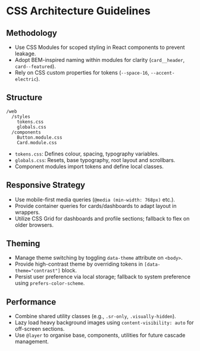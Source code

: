 # CSS Architecture Guidelines

## Methodology
- Use CSS Modules for scoped styling in React components to prevent leakage.
- Adopt BEM-inspired naming within modules for clarity (`card__header`, `card--featured`).
- Rely on CSS custom properties for tokens (`--space-16`, `--accent-electric`).

## Structure
```
/web
  /styles
    tokens.css
    globals.css
  /components
    Button.module.css
    Card.module.css
```

- `tokens.css`: Defines colour, spacing, typography variables.
- `globals.css`: Resets, base typography, root layout and scrollbars.
- Component modules import tokens and define local classes.

## Responsive Strategy
- Use mobile-first media queries (`@media (min-width: 768px)` etc.).
- Provide container queries for cards/dashboards to adapt layout in wrappers.
- Utilize CSS Grid for dashboards and profile sections; fallback to flex on older browsers.

## Theming
- Manage theme switching by toggling `data-theme` attribute on `<body>`.
- Provide high-contrast theme by overriding tokens in `[data-theme="contrast"]` block.
- Persist user preference via local storage; fallback to system preference using `prefers-color-scheme`.

## Performance
- Combine shared utility classes (e.g., `.sr-only`, `.visually-hidden`).
- Lazy load heavy background images using `content-visibility: auto` for off-screen sections.
- Use `@layer` to organise base, components, utilities for future cascade management.
